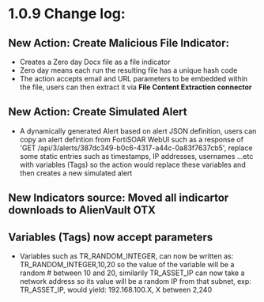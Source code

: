 # 1.0.9 Change log:

## New Action: Create Malicious File Indicator:

- Creates a Zero day Docx file as a file indicator
- Zero day means each run the resulting file has a unique hash code
- The action accepts email and URL parameters to be embedded within the file, users can then extract it via **File Content Extraction connector**

## New Action: Create Simulated Alert

- A dynamically generated Alert based on alert JSON definition, users can copy an alert defintion from FortiSOAR WebUI such as a response of 'GET /api/3/alerts/387dc349-b0c6-4317-a44c-0a83f7637cb5', replace some static entries such as timestamps, IP addresses, usernames ...etc with variables (Tags) so the action would replace these variables and then creates a new simulated alert

## New Indicators source: Moved all indicartor downloads to AlienVault OTX

## Variables (Tags) now accept parameters

- Variables such as TR_RANDOM_INTEGER, can now be written as: TR_RANDOM_INTEGER,10,20 so the value of the variable will be a random # between 10 and 20, similarily TR_ASSET_IP can now take a network address so its value will be a random IP from that subnet, exp: TR_ASSET_IP, would yield: 192.168.100.X, X between 2,240
